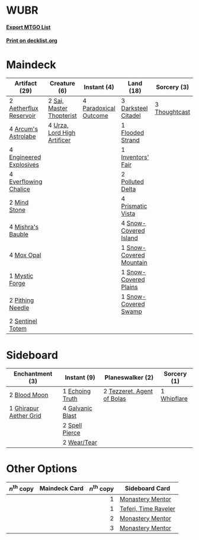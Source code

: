 # WUBR

#### [Export MTGO List](../collection/WUBR/WUBR.txt)
#### [Print on decklist.org](http://decklist.org/?deckmain=2%09Aetherflux%20Reservoir%0A4%09Arcum's%20Astrolabe%0A3%09Darksteel%20Citadel%0A4%09Engineered%20Explosives%0A4%09Everflowing%20Chalice%0A1%09Flooded%20Strand%0A1%09Inventors'%20Fair%0A2%09Mind%20Stone%0A4%09Mishra's%20Bauble%0A4%09Mox%20Opal%0A1%09Mystic%20Forge%0A4%09Paradoxical%20Outcome%0A2%09Pithing%20Needle%0A2%09Polluted%20Delta%0A4%09Prismatic%20Vista%0A2%09Sai,%20Master%20Thopterist%0A2%09Sentinel%20Totem%0A4%09Snow-Covered%20Island%0A1%09Snow-Covered%20Mountain%0A1%09Snow-Covered%20Plains%0A1%09Snow-Covered%20Swamp%0A3%09Thoughtcast%0A4%09Urza,%20Lord%20High%20Artificer&deckside=2%09Blood%20Moon%0A1%09Echoing%20Truth%0A4%09Galvanic%20Blast%0A1%09Ghirapur%20Aether%20Grid%0A2%09Spell%20Pierce%0A2%09Tezzeret,%20Agent%20of%20Bolas%0A2%09Wear/Tear%0A1%09Whipflare)
# Maindeck

|                                          Artifact (29)                                          |                                             Creature (6)                                             |                                          Instant (4)                                           |                                            Land (18)                                             |                                      Sorcery (3)                                       |
|-------------------------------------------------------------------------------------------------|------------------------------------------------------------------------------------------------------|------------------------------------------------------------------------------------------------|--------------------------------------------------------------------------------------------------|----------------------------------------------------------------------------------------|
|2 [Aetherflux Reservoir](http://gatherer.wizards.com/Pages/Card/Details.aspx?multiverseid=417765)|2 [Sai, Master Thopterist](http://gatherer.wizards.com/Pages/Card/Details.aspx?multiverseid=447205)   |4 [Paradoxical Outcome](http://gatherer.wizards.com/Pages/Card/Details.aspx?multiverseid=417633)|3 [Darksteel Citadel](http://gatherer.wizards.com/Pages/Card/Details.aspx?multiverseid=389479)    |3 [Thoughtcast](http://gatherer.wizards.com/Pages/Card/Details.aspx?multiverseid=222732)|
|4 [Arcum's Astrolabe](http://gatherer.wizards.com/Pages/Card/Details.aspx?multiverseid=464169)   |4 [Urza, Lord High Artificer](http://gatherer.wizards.com/Pages/Card/Details.aspx?multiverseid=464024)|                                                                                                |1 [Flooded Strand](http://gatherer.wizards.com/Pages/Card/Details.aspx?multiverseid=405098)       |                                                                                        |
|4 [Engineered Explosives](http://gatherer.wizards.com/Pages/Card/Details.aspx?multiverseid=50139)|                                                                                                      |                                                                                                |1 [Inventors' Fair](http://gatherer.wizards.com/Pages/Card/Details.aspx?multiverseid=417820)      |                                                                                        |
|4 [Everflowing Chalice](http://gatherer.wizards.com/Pages/Card/Details.aspx?multiverseid=220534) |                                                                                                      |                                                                                                |2 [Polluted Delta](http://gatherer.wizards.com/Pages/Card/Details.aspx?multiverseid=405104)       |                                                                                        |
|2 [Mind Stone](http://gatherer.wizards.com/Pages/Card/Details.aspx?multiverseid=135280)          |                                                                                                      |                                                                                                |4 [Prismatic Vista](http://gatherer.wizards.com/Pages/Card/Details.aspx?multiverseid=464193)      |                                                                                        |
|4 [Mishra's Bauble](http://gatherer.wizards.com/Pages/Card/Details.aspx?multiverseid=122122)     |                                                                                                      |                                                                                                |4 [Snow-Covered Island](http://gatherer.wizards.com/Pages/Card/Details.aspx?multiverseid=121130)  |                                                                                        |
|4 [Mox Opal](http://gatherer.wizards.com/Pages/Card/Details.aspx?multiverseid=397719)            |                                                                                                      |                                                                                                |1 [Snow-Covered Mountain](http://gatherer.wizards.com/Pages/Card/Details.aspx?multiverseid=121233)|                                                                                        |
|1 [Mystic Forge](http://gatherer.wizards.com/Pages/Card/Details.aspx?multiverseid=466987)        |                                                                                                      |                                                                                                |1 [Snow-Covered Plains](http://gatherer.wizards.com/Pages/Card/Details.aspx?multiverseid=121267)  |                                                                                        |
|2 [Pithing Needle](http://gatherer.wizards.com/Pages/Card/Details.aspx?multiverseid=129526)      |                                                                                                      |                                                                                                |1 [Snow-Covered Swamp](http://gatherer.wizards.com/Pages/Card/Details.aspx?multiverseid=121256)   |                                                                                        |
|2 [Sentinel Totem](http://gatherer.wizards.com/Pages/Card/Details.aspx?multiverseid=435404)      |                                                                                                      |                                                                                                |                                                                                                  |                                                                                        |


# Sideboard

|                                         Enchantment (3)                                         |                                        Instant (9)                                        |                                          Planeswalker (2)                                           |                                     Sorcery (1)                                      |
|-------------------------------------------------------------------------------------------------|-------------------------------------------------------------------------------------------|-----------------------------------------------------------------------------------------------------|--------------------------------------------------------------------------------------|
|2 [Blood Moon](http://gatherer.wizards.com/Pages/Card/Details.aspx?multiverseid=45386)           |1 [Echoing Truth](http://gatherer.wizards.com/Pages/Card/Details.aspx?multiverseid=405212) |2 [Tezzeret, Agent of Bolas](http://gatherer.wizards.com/Pages/Card/Details.aspx?multiverseid=214065)|1 [Whipflare](http://gatherer.wizards.com/Pages/Card/Details.aspx?multiverseid=389744)|
|1 [Ghirapur Aether Grid](http://gatherer.wizards.com/Pages/Card/Details.aspx?multiverseid=398517)|4 [Galvanic Blast](http://gatherer.wizards.com/Pages/Card/Details.aspx?multiverseid=442781)|                                                                                                     |                                                                                      |
|                                                                                                 |2 [Spell Pierce](http://gatherer.wizards.com/Pages/Card/Details.aspx?multiverseid=425876)  |                                                                                                     |                                                                                      |
|                                                                                                 |2 [Wear/Tear](http://gatherer.wizards.com/Pages/Card/Details.aspx?multiverseid=368950)     |                                                                                                     |                                                                                      |


# Other Options

|*n*<sup>th</sup> copy|Maindeck Card|*n*<sup>th</sup> copy|                                        Sideboard Card                                         |
|---------------------|-------------|--------------------:|-----------------------------------------------------------------------------------------------|
|                     |             |                    1|[Monastery Mentor](http://gatherer.wizards.com/Pages/Card/Details.aspx?multiverseid=391883)    |
|                     |             |                    1|[Teferi, Time Raveler](http://gatherer.wizards.com/Pages/Card/Details.aspx?multiverseid=461148)|
|                     |             |                    2|[Monastery Mentor](http://gatherer.wizards.com/Pages/Card/Details.aspx?multiverseid=391883)    |
|                     |             |                    3|[Monastery Mentor](http://gatherer.wizards.com/Pages/Card/Details.aspx?multiverseid=391883)    |

